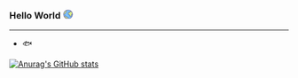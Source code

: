 ### Hello World <svg t="1630398725718" class="icon" viewBox="0 -110 1024 1024" version="1.1" xmlns="http://www.w3.org/2000/svg" p-id="11112" width="20" height="20" style=""><path d="M512.197973 512.197973m-419.84 0a419.84 419.84 0 1 0 839.68 0 419.84 419.84 0 1 0-839.68 0Z" fill="#7EC3FC" p-id="11113"></path><path d="M121.22112 522.4448l122.811733-46.96064c13.243733-5.113173 20.04992-19.29216 15.530667-32.33792-9.577813-27.497813-2.12992-57.856 19.223893-78.29504l75.598507-72.9088c15.865173-15.182507 24.76032-35.86048 24.692053-57.412267v-32.904533a112.298667 112.298667 0 0 0-14.45888-54.654293s-267.646293 72.349013-243.397973 375.466666z" fill="#DBF083" p-id="11114"></path><path d="M382.020267 136.23296l-9.29792-16.56832-18.315947 4.95616c-8.840533 2.389333-23.415467 7.4752-41.847467 15.858347a402.548053 402.548053 0 0 0-89.279146 55.569066C132.683093 270.66368 82.39104 378.825387 94.016853 524.055893l2.594134 32.515414 152.746666-58.381654c24.487253-9.46176 37.717333-35.519147 30.685867-60.306773l-0.866987-2.751147c-6.38976-18.3296-1.4336-38.516053 12.94336-52.271786l75.3664-72.676694c20.548267-19.647147 32.1536-46.646613 32.07168-74.847573v-32.699733a136.369493 136.369493 0 0 0-17.53088-66.402987z m-34.727254 42.550613l1.16736 4.416854c1.501867 6.38976 2.27328 12.929707 2.300587 19.524266v32.68608c0.04096 14.78656-6.06208 28.972373-17.046187 39.478614l-75.3664 72.676693c-28.084907 26.876587-37.976747 67.160747-25.258666 103.642453l0.006826 0.293547c-0.075093 0.32768-0.43008 0.730453-1.215146 1.037653L141.175467 487.19872l-0.02048-3.85024c0.02048-109.759147 42.120533-191.05792 113.11104-249.52832a354.167467 354.167467 0 0 1 89.27232-53.521067l3.754666-1.51552z" fill="#7B7BA3" p-id="11115"></path><path d="M624.27136 911.182507l0.546133-31.49824c1.010347-58.51136-28.801707-113.001813-77.899093-142.363307l-16.97792-10.123947a181.773653 181.773653 0 0 0-66.60096-23.92064L387.2768 691.828053c-30.644907-4.594347-55.66464-27.60704-63.576747-58.477226l-8.861013-34.36544c-5.440853-21.005653-20.514133-37.935787-40.352427-45.308587a62.716587 62.716587 0 0 0-59.10528 8.349013L119.671467 632.306347s171.752107 291.198293 504.60672 278.869333z" fill="#62AFEF" p-id="11116"></path><path d="M522.0352 911.291733l0.38912-22.582613c0.723627-41.956693-20.630187-81.025707-55.794347-102.07232l-12.158293-7.263573a130.102613 130.102613 0 0 0-47.69792-17.148587l-54.483627-8.21248c-21.947733-3.290453-39.867733-19.797333-45.533866-41.92256l-6.3488-24.644267c-3.8912-15.059627-14.690987-27.19744-28.904107-32.48128a44.878507 44.878507 0 0 0-42.325333 5.986987L160.62464 711.338667s123.016533 208.786773 361.403733 199.953066z" fill="#DBF083" p-id="11117"></path><path d="M219.19744 645.20192l-85.879467 63.235413 11.14112 18.944c4.17792 7.099733 12.06272 18.875733 23.6544 33.77152a505.842347 505.842347 0 0 0 68.512427 72.041814c80.247467 69.28384 176.878933 109.54752 289.163947 105.376426l23.156053-0.86016 0.77824-45.602133c0.873813-50.428587-24.814933-97.50528-67.324587-122.996053l-12.117333-7.24992a153.627307 153.627307 0 0 0-56.367787-20.282027l-54.142293-8.17152c-12.00128-1.809067-21.99552-11.031893-25.23136-23.668053l-6.314667-24.569174c-5.850453-22.678187-22.186667-41.076053-43.86816-49.152a69.065387 69.065387 0 0 0-65.160533 9.181867z m48.039253 36.53632c6.57408 2.450773 11.707733 8.23296 13.605547 15.578453l6.301013 24.521387c8.034987 31.423147 33.675947 55.07072 65.324374 59.828907l54.155946 8.17152c13.55776 2.034347 26.60352 6.731093 38.46144 13.858133l12.137814 7.263573 3.365546 2.123094c24.282453 16.131413 39.417173 43.881813 40.209067 74.062506v2.798934l-0.580267-0.02048c-88.726187-2.37568-165.860693-36.898133-231.581013-93.63456a457.3184 457.3184 0 0 1-61.876907-65.058134l-5.16096-6.77888-2.689706-3.659093 49.329493-36.317867a20.043093 20.043093 0 0 1 18.998613-2.737493z" fill="#7B7BA3" p-id="11118"></path><path d="M911.039147 526.895787c-29.559467 124.279467-53.6576 194.573653-72.321707 210.875733-15.557973 13.49632-146.466133 51.002027-166.577493 50.906453-3.345067 0.013653-6.690133-0.2048-10.007894-0.662186-11.025067-0.4096-21.415253-5.543253-28.808533-14.206294-20.432213-23.053653-24.18688-72.465067-24.057173-107.7248 0.034133-6.048427-3.80928-11.34592-9.33888-12.875093-21.756587-6.301013-41.10336-19.6608-55.31648-38.1952-15.039147-19.223893-38.638933-36.365653-51.377494-44.919467-13.76256-9.17504-24.890027-22.152533-32.19456-37.526186l-20.445866-43.27424a71.953067 71.953067 0 0 1-6.4512-38.775467c4.819627-42.775893 24.705707-94.4128 40.536746-130.2528 5.3248-11.987627 60.566187-117.896533 147.98848-60.388693l39.46496-30.194347c18.55488-14.29504 15.059627-60.552533 2.8672-91.36128a19.674453 19.674453 0 0 1 2.300587-18.65728s257.39264 184.2176 243.739307 407.231147z" fill="#68B3F2" p-id="11119"></path><path d="M911.07328 485.676373v19.264854a44.639573 44.639573 0 0 1-35.662507 8.260266 45.01504 45.01504 0 0 1-29.948586-21.244586l-2.525867-4.266667a4.232533 4.232533 0 0 0-7.768747 1.26976l-18.868906 85.804373c-0.273067 48.10752-12.219733 82.377387-35.546454 101.853867a71.5776 71.5776 0 0 1-54.319786 15.960747 33.83296 33.83296 0 0 1-24.00256-11.30496c-17.025707-18.356907-20.15232-57.678507-20.043094-85.742934a10.50624 10.50624 0 0 0-7.7824-10.246826 89.82528 89.82528 0 0 1-46.093653-30.399147c-12.53376-15.29856-32.19456-28.945067-42.8032-35.751253a74.970453 74.970453 0 0 1-26.8288-29.873494l-17.03936-34.440533a55.016107 55.016107 0 0 1-5.372587-30.856533c4.020907-34.051413 20.5824-75.147947 33.778347-103.676587a28.214613 28.214613 0 0 1 24.139093-16.349867 28.13952 28.13952 0 0 1 25.613654 13.858134l14.677333 24.726186c2.33472 3.959467 6.929067 5.9392 11.373227 4.89472a9.229653 9.229653 0 0 0 7.63904-7.96672l0.22528-1.72032c3.19488-28.18048 21.408427-52.333227 47.445333-62.928213l34.249387-13.851307c15.455573-11.380053 3.372373-60.94848-6.77888-85.469866a15.07328 15.07328 0 0 1 1.911466-14.854827s191.71328 147.5584 180.333227 325.051733z" fill="#DBF083" p-id="11120"></path><path d="M753.17248 162.658987l-20.350293-15.68768-14.779734 19.510613a38.62528 38.62528 0 0 0-4.922026 38.065493c4.785493 11.578027 9.311573 27.743573 11.154773 40.96l0.4096 3.310934c0.477867 4.273493 0.607573 7.973547 0.43008 10.888533l-0.068267 0.587093-25.593173 10.376534-3.713707 1.604266a99.546453 99.546453 0 0 0-47.445333 45.520214l-0.79872 1.645226-1.529173-2.082133a51.8144 51.8144 0 0 0-87.83872 10.110293c-18.418347 39.860907-31.429973 77.318827-35.157334 108.9536-1.754453 15.018667 0.887467 30.173867 7.591254 43.677014l16.677546 33.73056a97.6896 97.6896 0 0 0 30.9248 36.235946l4.000427 2.696534c14.615893 9.37984 28.125867 20.0704 36.2496 30.0032l3.003733 3.584a112.06656 112.06656 0 0 0 41.1648 29.641386l3.29728 1.283414 0.034134 1.440426c0.94208 38.939307 7.891627 69.707093 25.914026 89.156267l2.409814 2.525867a57.248427 57.248427 0 0 0 34.46784 16.063146l2.280106 0.157014-0.955733-0.095574a94.33088 94.33088 0 0 0 71.912107-21.05344l3.181226-2.778453c25.995947-23.668053 39.021227-60.8256 40.2432-109.513387l0.047787-3.304106 10.185387-46.318934 0.771413 0.423254a68.061867 68.061867 0 0 0 72.47872-6.26688l9.489067-7.202134v-30.747306c5.393067-83.524267-30.651733-166.66624-93.416107-244.65408a641.972907 641.972907 0 0 0-80.384-83.0464l-7.441067-6.239574c-1.590613-1.297067-2.901333-2.3552-3.925333-3.160746z m20.855467 79.0528l4.573866 4.758186a581.515947 581.515947 0 0 1 28.904107 33.082027l5.051733 6.335147c53.090987 67.638613 82.71872 138.0352 78.281387 206.964053l-0.027307 5.174613-1.37216 0.16384a19.380907 19.380907 0 0 1-4.676266-0.341333 20.022613 20.022613 0 0 1-13.29152-9.475413l-2.471254-4.164267a28.672 28.672 0 0 0-29.22496-13.5168 28.392107 28.392107 0 0 0-23.190186 21.7088l-19.1488 86.760107-0.013654 2.512213c-0.232107 40.843947-9.700693 67.87072-26.37824 81.742507a46.086827 46.086827 0 0 1-29.504853 10.533546l-2.648747-0.075093-4.778666-0.423253a8.915627 8.915627 0 0 1-6.314667-3.017387c-8.88832-9.557333-13.76256-35.744427-13.63968-68.150613a34.338133 34.338133 0 0 0-23.087787-32.535894l-2.648746-0.8192a63.781547 63.781547 0 0 1-29.989547-18.500266l-2.635093-3.072c-12.30848-14.97088-29.2864-28.34432-47.998294-40.297814a49.62304 49.62304 0 0 1-17.8176-19.770026l-16.766293-33.757867a30.12608 30.12608 0 0 1-2.976427-16.971093c3.01056-25.429333 14.697813-58.893653 31.232-94.508374a3.447467 3.447467 0 0 1 2.880854-2.061653 3.345067 3.345067 0 0 1 3.003733 1.747627l14.486187 24.302933 1.426773 2.21184a34.768213 34.768213 0 0 0 33.723733 14.308693l0.976214-0.18432a33.232213 33.232213 0 0 0 27.72992-28.521813l0.2048-1.604267c2.218667-19.387733 14.472533-35.580587 31.860053-42.632533l36.543147-14.718293 2.471253-1.809067c13.666987-10.028373 18.486613-27.757227 17.435307-48.653653l-0.18432-2.730667z" fill="#7B7BA3" p-id="11121"></path><path d="M512.2048 78.711467c239.4112 0 433.493333 194.082133 433.493333 433.493333s-194.082133 433.493333-433.493333 433.493333S78.711467 751.616 78.711467 512.2048 272.7936 78.711467 512.2048 78.711467z m0 49.124693c-212.282027 0-384.36864 172.086613-384.36864 384.361813 0 212.282027 172.086613 384.36864 384.361813 384.36864 212.282027 0 384.36864-172.086613 384.36864-384.36864 0-212.2752-172.086613-384.361813-384.36864-384.361813z" fill="#7B7BA3" p-id="11122"></path></svg>
---
<!--<img align="right" alt="GIF" src="https://raw.githubusercontent.com/JoeyBling/JoeyBling/master/pic/pusheencode.gif" />-->

- 🐟 

[![Anurag's GitHub stats](https://github-readme-stats.vercel.app/api?username=jackie-law)](https://github.com/anuraghazra/github-readme-stats)


